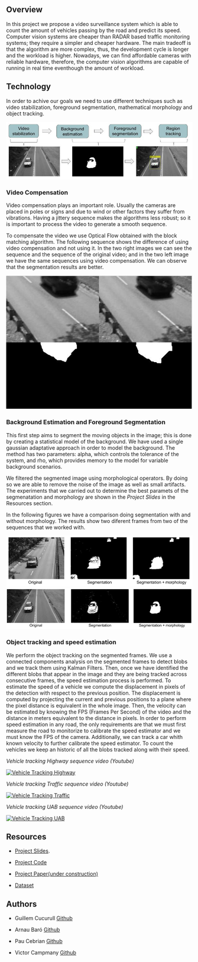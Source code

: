 ## Overview
In this project we propose a video surveillance system which is able to count the amount of vehicles passing by the road and predict its speed. Computer vision systems are cheaper than RADAR based traffic monitoring systems; they require a simpler and cheaper hardware. The main tradeoff is that the algorithm are more complex, thus, the development cycle is longer and the workload is higher. Nowadays, we can find affordable cameras with reliable hardware, therefore, the computer vision algorithms are capable of running in real time eventhough the amount of workload.

## Technology
In order to achive our goals we need to use different techniques such as video stabilization, foreground segmentation, mathematical morphology and object tracking.

<img src="images/pipeline_project.jpg" alt="hi" class="inline"/>

### Video Compensation
Video compensation plays an important role. Usually the cameras are placed in poles or signs and due to wind or other factors they suffer from vibrations. Having a jittery sequence makes the algorithms less robust; so it is important to process the video to generate a smooth sequence.

To compensate the video we use Optical Flow obtained with the block matching algorithm. The following sequence shows the difference of using video compensation and not using it. In  the two right images we can see the sequence and the sequence of the original video; and in the two left image we have the same sequences using video compensation. We can observe that the segmentation results are better.

<img src="images/compare_compensation.gif" alt="hi" class="inline"/>

### Background Estimation and Foreground Segmentation
This first step aims to segment the moving objects in the image; this is done by creating a statistical model of the background. We have used a single gaussian adaptative approach in order to model the background. The method has two parameters: alpha, which controls the tolerance of the system, and rho, which provides memory to the model for variable background scenarios. 

We filtered the segmented image using morphological operators. By doing so we are able to remove the noise of the image as well as small artifacts. The experiments that we carried out to determine the best paramets of the segmenatation and morphology are shown in the *Project Slides* in the Resources section.

In the following figures we have a comparison doing segmentation with and without morphology. The results show two diferent frames from two of the sequences that we worked with. 


<img src="images/comparison_morpho.png" alt="hi" class="inline"/>

<img src="images/uabseg_comparison.png" alt="hi" class="inline"/>

### Object tracking and speed estimation

We perform the object tracking on the segmented frames. We use a connected components analysis on the segmented frames to detect blobs and we track them using Kalman Filters. Then, once we have identified the different blobs that appear in the image and they are being tracked across consecutive frames, the speed estimation process is performed. To estimate the speed of a vehicle we compute the displacement in pixels of the detection with respect to the previous position. The displacement is computed by projecting the current and previous positions to a plane where the pixel distance is equivalent in the whole image. Then, the velocity can be estimated by knowing the FPS (Frames Per Second) of the video and the distance in meters equivalent to the distance in pixels.
In order to perform speed estimation in any road, the only requirements are that we must first measure the road to monitorize to calibrate the speed estimator and we must know the FPS of the camera. Additionally, we can track a car whith known velocity to further calibrate the speed estimator.
To count the vehicles we keep an historic of all the blobs tracked along with their speed.

*Vehicle tracking Highway sequence video (Youtube)*

[![Vehicle Tracking Highway](https://img.youtube.com/vi/-3E01X6paSo/0.jpg)](https://www.youtube.com/watch?v=-3E01X6paSo)

*Vehicle tracking Traffic sequence video (Youtube)*

[![Vehicle Tracking Traffic](https://img.youtube.com/vi/fXpIVU2_rl0/0.jpg)](https://www.youtube.com/watch?v=fXpIVU2_rl0)

*Vehicle tracking UAB sequence video (Youtube)*

[![Vehicle Tracking UAB](https://img.youtube.com/vi/8Q21Hjj9Gsk/0.jpg)](https://www.youtube.com/watch?v=8Q21Hjj9Gsk)


## Resources
* [Project Slides](https://github.com/mcv-m4-video/mcv-m4-2017-team6).

* [Project Code](https://github.com/mcv-m4-video/mcv-m4-2017-team6)

* [Project Paper(under construction)]()

* [Dataset](http://www.changedetection.net/)

## Authors
* Guillem Cucurull [Github](https://github.com/gcucurull)

* Arnau Baró [Github](https://github.com/arbamas)

* Pau Cebrian [Github](https://github.com/paucebr)

* Victor Campmany [Github](https://github.com/vcampmany)
